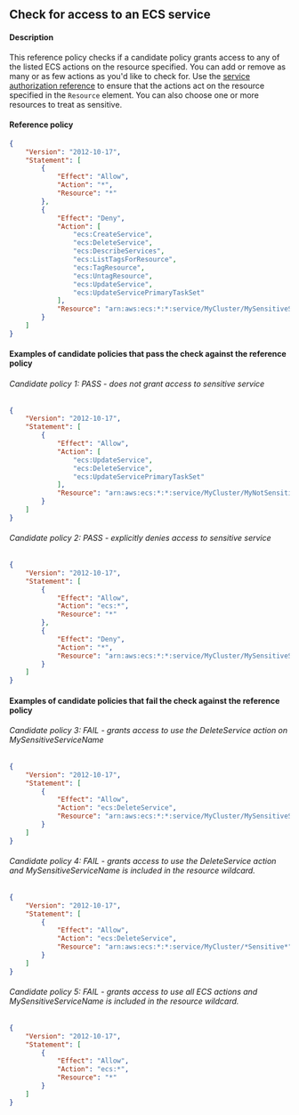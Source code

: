 ## Check for access to an ECS service

#### Description

This reference policy checks if a candidate policy grants access to any of the listed ECS actions on the resource specified. You can add or remove as many or as few actions as you'd like to check for. Use the [service authorization reference](https://docs.aws.amazon.com/service-authorization/latest/reference/reference_policies_actions-resources-contextkeys.html) to ensure that the actions act on the resource specified in the ```Resource``` element.  You can also choose one or more resources to treat as sensitive.


#### Reference policy
```json
{
    "Version": "2012-10-17",
    "Statement": [
        {
            "Effect": "Allow",
            "Action": "*",
            "Resource": "*"
        },
        {
            "Effect": "Deny",
            "Action": [
                "ecs:CreateService",
                "ecs:DeleteService",
                "ecs:DescribeServices",
                "ecs:ListTagsForResource",
                "ecs:TagResource",
                "ecs:UntagResource",
                "ecs:UpdateService",
                "ecs:UpdateServicePrimaryTaskSet"
            ],
            "Resource": "arn:aws:ecs:*:*:service/MyCluster/MySensitiveServiceName"
        }
    ]
}
```

#### Examples of candidate policies that pass the check against the reference policy

###### Candidate policy 1: PASS - does not grant access to sensitive service
```json
{
    "Version": "2012-10-17",
    "Statement": [
        {
            "Effect": "Allow",
            "Action": [
                "ecs:UpdateService",
                "ecs:DeleteService",
                "ecs:UpdateServicePrimaryTaskSet"
            ],
            "Resource": "arn:aws:ecs:*:*:service/MyCluster/MyNotSensitiveService"
        }
    ]
}
```

###### Candidate policy 2: PASS - explicitly denies access to sensitive service
```json
{
    "Version": "2012-10-17",
    "Statement": [
        {
            "Effect": "Allow",
            "Action": "ecs:*",
            "Resource": "*"
        }, 
        {
            "Effect": "Deny",
            "Action": "*",
            "Resource": "arn:aws:ecs:*:*:service/MyCluster/MySensitiveServiceName"
        }
    ]
}
```

#### Examples of candidate policies that fail the check against the reference policy

###### Candidate policy 3: FAIL - grants access to use the DeleteService action on MySensitiveServiceName
```json
{
    "Version": "2012-10-17",
    "Statement": [
        {
            "Effect": "Allow",
            "Action": "ecs:DeleteService",
            "Resource": "arn:aws:ecs:*:*:service/MyCluster/MySensitiveServiceName"
        }
    ]
}
```

###### Candidate policy 4: FAIL - grants access to use the DeleteService action and MySensitiveServiceName is included in the resource wildcard.
```json
{
    "Version": "2012-10-17",
    "Statement": [
        {
            "Effect": "Allow",
            "Action": "ecs:DeleteService",
            "Resource": "arn:aws:ecs:*:*:service/MyCluster/*Sensitive*"
        }
    ]
}
```

###### Candidate policy 5: FAIL - grants access to use all ECS actions and MySensitiveServiceName is included in the resource wildcard.
```json
{
    "Version": "2012-10-17",
    "Statement": [
        {
            "Effect": "Allow",
            "Action": "ecs:*",
            "Resource": "*"
        }
    ]
}
```
